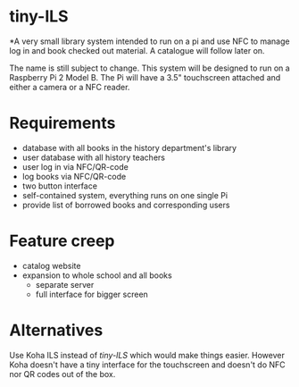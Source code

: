# tiny-ILS
*A very small library system intended to run on a pi and use NFC to manage log in and book checked out material. A catalogue will follow later on.

The name is still subject to change.
This system will be designed to run on a Raspberry Pi 2 Model B.
The Pi will have a 3.5" touchscreen attached and either a camera or a NFC reader.

# Requirements
- database with all books in the history department's library
- user database with all history teachers
- user log in via NFC/QR-code
- log books via NFC/QR-code
- two button interface
- self-contained system, everything runs on one single Pi
- provide list of borrowed books and corresponding users

# Feature creep
- catalog website
- expansion to whole school and all books
  - separate server
  - full interface for bigger screen
  
# Alternatives
Use Koha ILS instead of *tiny-ILS* which would make things easier. However Koha doesn't have a tiny interface for the touchscreen and doesn't do NFC nor QR codes out of the box.
